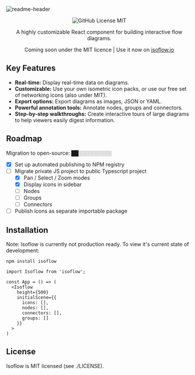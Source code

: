 ![readme-header](https://user-images.githubusercontent.com/1769678/223572353-788d5d38-cd28-40fa-96cd-9d29226f7e4b.png)

<div align="center">

![GitHub License MIT](https://img.shields.io/github/license/wbkd/react-flow?color=%23ff0072)

A highly customizable React component for building interactive flow diagrams.

Coming soon under the MIT licence | Use it now on [isoflow.io](https://isoflow.io)

</div>

## Key Features

- **Real-time:** Display real-time data on diagrams.
- **Customizable:** Use your own isometric icon packs, or use our free set of networking icons (also under MIT).
- **Export options:** Export diagrams as images, JSON or YAML.
- **Powerful annotation tools:** Annotate nodes, groups and connectors.
- **Step-by-step walkthroughs:** Create interactive tours of large diagrams to help viewers easily digest information.

## Roadmap

Migration to open-source: ██░░░░░░░░░

- [x] Set up automated publishing to NPM registry
- [ ] Migrate private JS project to public Typescript project
  - [x] Pan / Select / Zoom modes
  - [x] Display icons in sidebar
  - [ ] Nodes
  - [ ] Groups
  - [ ] Connectors
- [ ] Publish icons as separate importable package

## Installation

Note: Isoflow is currently not production ready. To view it's current state of development:

`npm install isoflow`

```
import Isoflow from 'isoflow';

const App = () => (
  <Isoflow
    height={500}
    initialScene={{
      icons: [],
      nodes: [],
      connectors: [],
      groups: []
    }}
  >
)
```

## License

Isoflow is MIT licensed (see ./LICENSE).
